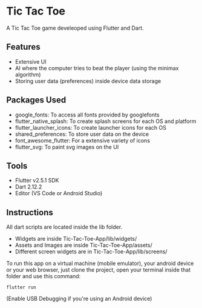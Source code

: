 # Tic Tac Toe

A Tic Tac Toe game develeoped using Flutter and Dart.

## Features 
 - Extensive UI
 - AI where the computer tries to beat the player (using the minimax algorithm)
 - Storing user data (preferences) inside device data storage

## Packages Used
  - google_fonts: To access all fonts provided by googlefonts
  - flutter_native_splash: To create splash screens for each OS and platform
  - flutter_launcher_icons: To create launcher icons for each OS
  - shared_preferences: To store user data on the device
  - font_awesome_flutter: For a extensive variety of icons
  - flutter_svg: To paint svg images on the UI

## Tools
- Flutter v2.5.1 SDK
- Dart 2.12.2
- Editor (VS Code or Android Studio)

## Instructions

All dart scripts are located inside the lib folder.

- Widgets are inside Tic-Tac-Toe-App/lib/widgets/
- Assets and Images are inside Tic-Tac-Toe-App/assets/
- Different screen widgets are in Tic-Tac-Toe-App/lib/screens/

To run this app on a virtual machine (mobile emulator), your android device or your web browser, just clone the project, open your terminal inside that folder and use this command: 
```
flutter run
```
(Enable USB Debugging if you're using an Android device)
